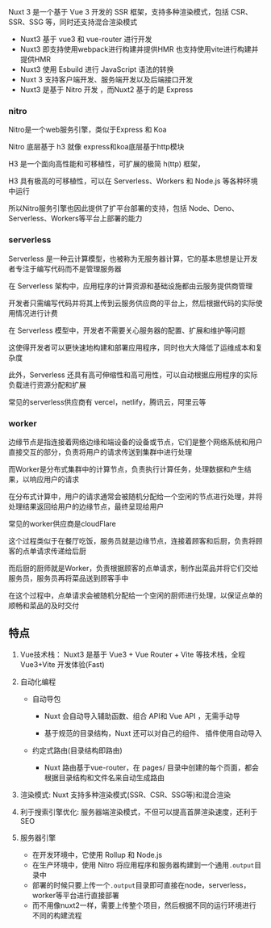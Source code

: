 Nuxt 3 是一个基于 Vue 3 开发的 SSR 框架，支持多种渲染模式，包括 CSR、SSR、SSG 等，同时还支持混合渲染模式

+ Nuxt3 基于 vue3 和 vue-router 进行开发
+ Nuxt3 即支持使用webpack进行构建并提供HMR 也支持使用vite进行构建并提供HMR
+ Nuxt3 使用 Esbuild 进行 JavaScript 语法的转换
+ Nuxt 3 支持客户端开发、服务端开发以及后端接口开发
+ Nuxt3 是基于 Nitro 开发 ，而Nuxt2 基于的是 Express


### nitro

Nitro是一个web服务引擎，类似于Express 和 Koa

Nitro 底层基于 h3 就像 express和koa底层基于http模块


H3 是一个面向高性能和可移植性，可扩展的极简 h(ttp) 框架， 

H3 具有极高的可移植性，可以在 Serverless、Workers 和 Node.js 等各种环境中运行


所以Nitro服务引擎也因此提供了扩平台部署的支持，包括 Node、Deno、Serverless、Workers等平台上部署的能力


### serverless

Serverless 是一种云计算模型，也被称为无服务器计算，它的基本思想是让开发者专注于编写代码而不是管理服务器

在 Serverless 架构中，应用程序的计算资源和基础设施都由云服务提供商管理

开发者只需编写代码并将其上传到云服务供应商的平台上，然后根据代码的实际使用情况进行计费


在 Serverless 模型中，开发者不需要关心服务器的配置、扩展和维护等问题

这使得开发者可以更快速地构建和部署应用程序，同时也大大降低了运维成本和复杂度

此外，Serverless 还具有高可伸缩性和高可用性，可以自动根据应用程序的实际负载进行资源分配和扩展

常见的serverless供应商有 vercel，netlify，腾讯云，阿里云等


### worker

边缘节点是指连接着网络边缘和端设备的设备或节点，它们是整个网络系统和用户直接交互的部分，负责将用户的请求传送到集群中进行处理

而Worker是分布式集群中的计算节点，负责执行计算任务，处理数据和产生结果，以响应用户的请求

在分布式计算中，用户的请求通常会被随机分配给一个空闲的节点进行处理，并将处理结果返回给用户的边缘节点，最终呈现给用户

常见的worker供应商是cloudFlare


这个过程类似于在餐厅吃饭，服务员就是边缘节点，连接着顾客和后厨，负责将顾客的点单请求传递给后厨

而后厨的厨师就是Worker，负责根据顾客的点单请求，制作出菜品并将它们交给服务员，服务员再将菜品送到顾客手中

在这个过程中，点单请求会被随机分配给一个空闲的厨师进行处理，以保证点单的顺畅和菜品的及时交付



## 特点

1. Vue技术栈： Nuxt3 是基于 Vue3 + Vue Router + Vite 等技术栈，全程 Vue3+Vite 开发体验(Fast)

2. 自动化编程

   + 自动导包

     + Nuxt 会自动导入辅助函数、组合 API和 Vue API ，无需手动导

     + 基于规范的目录结构，Nuxt 还可以对自己的组件、 插件使用自动导入

   + 约定式路由(目录结构即路由)

     + Nuxt 路由基于vue-router，在 pages/ 目录中创建的每个页面，都会根据目录结构和文件名来自动生成路由

3. 渲染模式: Nuxt 支持多种渲染模式(SSR、CSR、SSG等)和混合渲染

4. 利于搜索引擎优化: 服务器端渲染模式，不但可以提高首屏渲染速度，还利于SEO

5. 服务器引擎

   + 在开发环境中，它使用 Rollup 和 Node.js
   + 在生产环境中，使用 Nitro 将应用程序和服务器构建到一个通用`.output`目录中
   + 部署的时候只要上传一个`.output`目录即可直接在node，serverless，worker等平台进行直接部署
   + 而不用像nuxt2一样，需要上传整个项目，然后根据不同的运行环境进行不同的构建流程



